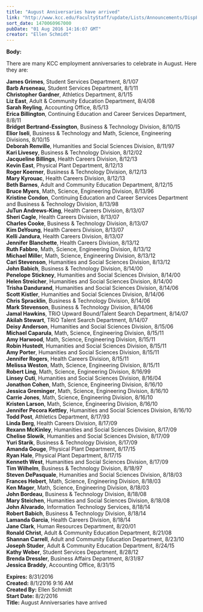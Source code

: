 ```yaml
---
title: "August Anniversaries have arrived"
link: "http://www.kcc.edu/FacultyStaff/update/Lists/Announcements/DispForm.aspx?ID=2260"
sort_date: 1470060967000
pubDate: "01 Aug 2016 14:16:07 GMT"
creator: "Ellen Schmidt"
---
```


<div><b>Body:</b> <div class="ExternalClass773917111A19420485938590E0694316"><p>​There are many KCC employment anniversaries to celebrate in August. Here they are:</p>
<p><strong>James Grimes</strong>, Student Services Department, 8/1/07<br /><strong>Barb Arseneau</strong>, Student Services Department, 8/1/11<br /><strong>Christopher Gardner</strong>, Athletics Department, 8/1/15<br /><strong>Liz East</strong>, Adult &amp; Community Education Department, 8/4/08<br /><strong>Sarah Reyling</strong>, Accounting Office, 8/5/13<br /><strong>Erica Billington</strong>, Continuing Education and Career Services Department, 8/8/11<br /><strong>Bridget Bertrand-Essington</strong>, Business &amp; Technology Division, 8/10/15<br /><strong>Elior Iseli</strong>, Business &amp; Technology and Math, Science, Engineering Divisions, 8/10/15<br /><strong>Deborah Renville</strong>, Humanities and Social Sciences Division, 8/11/97<br /><strong>Kari Livesey</strong>, Business &amp; Technology Division, 8/12/02<br /><strong>Jacqueline Billings</strong>, Health Careers Division, 8/12/13<br /><strong>Kevin East</strong>, Physical Plant Department, 8/12/13<br /><strong>Roger Koerner</strong>, Business &amp; Technology Division, 8/12/13<br /><strong>Mary Kyrouac</strong>, Health Careers Division, 8/12/13<br /><strong>Beth Barnes</strong>, Adult and Community Education Department, 8/12/15<br /><strong>Bruce Myers</strong>, Math, Science, Engineering Division, 8/13/96<br /><strong>Kristine Condon</strong>, Continuing Education and Career Services Department and Business &amp; Technology Division, 8/13/98<br /><strong>JuTun Andrews-King</strong>, Health Careers Division, 8/13/07<br /><strong>Sheri Cagle</strong>, Health Careers Division, 8/13/07<br /><strong>Charles Cooke</strong>, Business &amp; Technology Division, 8/13/07<br /><strong>Kim DeYoung</strong>, Health Careers Division, 8/13/07<br /><strong>Kelli Jandura</strong>, Health Careers Division, 8/13/07<br /><strong>Jennifer Blanchette</strong>, Health Careers Division, 8/13/12<br /><strong>Ruth Fabbro</strong>, Math, Science, Engineering Division, 8/13/12<br /><strong>Michael Mille</strong>r, Math, Science, Engineering Division, 8/13/12<br /><strong>Cari Stevenson</strong>, Humanities and Social Sciences Division, 8/13/12 <br /><strong>John Babich</strong>, Business &amp; Technology Division, 8/14/00<br /><strong>Penelope Stickney</strong>, Humanities and Social Sciences Division, 8/14/00<br /><strong>Helen Streicher</strong>, Humanities and Social Sciences Division, 8/14/00<br /><strong>Trisha Dandurand</strong>, Humanities and Social Sciences Division, 8/14/06<br /><strong>Scott Kistler</strong>, Humanities and Social Sciences Division, 8/14/06<br /><strong>Chris Spracklin</strong>, Business &amp; Technology Division, 8/14/06<br /><strong>Mark Stevenson</strong>, Business &amp; Technology Division, 8/14/06<br /><strong>Jamal Hawkins</strong>, TRiO Upward Bound/Talent Search Department, 8/14/07<br /><strong>Akilah Stewart</strong>, TRiO Talent Search Department, 8/14/07<br /><strong>Deisy Anderson</strong>, Humanities and Social Sciences Division, 8/15/06<br /><strong>Michael Caparula</strong>, Math, Science, Engineering Division, 8/15/11<br /><strong>Amy Harwood</strong>, Math, Science, Engineering Division, 8/15/11<br /><strong>Robin Hustedt</strong>, Humanities and Social Sciences Division, 8/15/11<br /><strong>Amy Porter</strong>, Humanities and Social Sciences Division, 8/15/11<br /><strong>Jennifer Rogers</strong>, Health Careers Division, 8/15/11<br /><strong>Melissa Weston</strong>, Math, Science, Engineering Division, 8/15/11<br /><strong>Robert Ling</strong>, Math, Science, Engineering Division, 8/16/99<br /><strong>Linsey Cuti</strong>, Humanities and Social Sciences Division, 8/16/04<br /><strong>Jonathon Cohen</strong>, Math, Science, Engineering Division, 8/16/10<br /><strong>Jessica Greminger</strong>, Math, Science, Engineering Division, 8/16/10<br /><strong>Carrie Jones</strong>, Math, Science, Engineering Division, 8/16/10<br /><strong>Kristen Larson</strong>, Math, Science, Engineering Division, 8/16/10<br /><strong>Jennifer Pecora Kettley</strong>, Humanities and Social Sciences Division, 8/16/10<br /><strong>Todd Post</strong>, Athletics Department, 8/17/93<br /><strong>Linda Berg</strong>, Health Careers Division, 8/17/09<br /><strong>Rexann McKinley</strong>, Humanities and Social Sciences Division, 8/17/09<br /><strong>Chelise Slowik</strong>, Humanities and Social Sciences Division, 8/17/09<br /><strong>Yuri Starik</strong>, Business &amp; Technology Division, 8/17/09<br /><strong>Amanda Gouge</strong>, Physical Plant Department, 8/17/15<br /><strong>Ryan Hale</strong>, Physical Plant Department, 8/17/15<br /><strong>Kenneth West</strong>, Humanities and Social Sciences Division, 8/17/09<br /><strong>Tim Wilhelm</strong>, Business &amp; Technology Division, 8/18/97<br /><strong>Steven DePasquale</strong>, Humanities and Social Sciences Division, 8/18/03<br /><strong>Frances Hebert</strong>, Math, Science, Engineering Division, 8/18/03<br /><strong>Ken Mager</strong>, Math, Science, Engineering Division, 8/18/03<br /><strong>John Bordeau</strong>, Business &amp; Technology Division, 8/18/08<br /><strong>Mary Steichen</strong>, Humanities and Social Sciences Division, 8/18/08<br /><strong>John Alvarado</strong>, Information Technology Services, 8/18/14<br /><strong>Robert Babich</strong>, Business &amp; Technology Division, 8/18/14<br /><strong>Lamanda Garcia</strong>, Health Careers Division, 8/18/14<br /><strong>Jane Clark</strong>, Human Resources Department, 8/20/01<br /><strong>Ronald Christ</strong>, Adult &amp; Community Education Department, 8/21/08<br /><strong>Shannan Carrell</strong>, Adult and Community Education Department, 8/23/10<br /><strong>Joseph Studer</strong>, Adult &amp; Community Education Department, 8/24/15<br /><strong>Kathy Weber</strong>, Student Services Department, 8/28/12 <br /><strong>Brenda Dressler</strong>, Business Affairs Department, 8/31/87<br /><strong>Jessica Braddy</strong>, Accounting Office, 8/31/15</p></div></div>
<div><b>Expires:</b> 8/31/2016</div>
<div><b>Created:</b> 8/1/2016 9:16 AM</div>
<div><b>Created By:</b> Ellen Schmidt</div>
<div><b>Start Date:</b> 8/2/2016</div>
<div><b>Title:</b> August Anniversaries have arrived</div>
